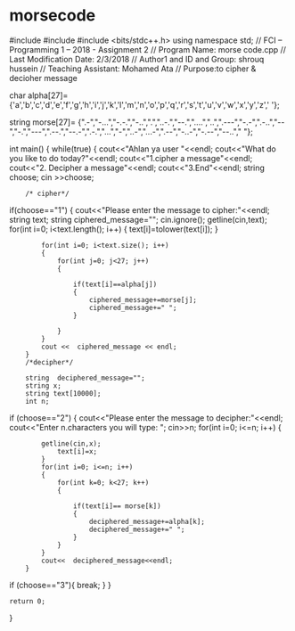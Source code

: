 # morsecode
#include <iostream>
#include <string>
#include <bits/stdc++.h>
using namespace std;
// FCI – Programming 1 – 2018 - Assignment 2
// Program Name: morse code.cpp
// Last Modification Date: 2/3/2018
// Author1 and ID and Group: shrouq hussein
// Teaching Assistant: Mohamed Ata
// Purpose:to cipher & decioher message

char  alpha[27]= {'a','b','c','d','e','f','g','h','i','j','k','l','m','n','o','p','q','r','s','t','u','v','w','x','y','z','   '};

string  morse[27]= {".-","-...","-.-.","-..",".","..-.","--.","....","..",".---","-.-",".-..","--","-.","---",".--.","--.-",".-.","...","-","..-","...-",".--","-..-","-.--","--..","   "};

int main()
{
    while(true)
    {
        cout<<"Ahlan ya user   "<<endl;
        cout<<"What  do you like to do today?"<<endl;
        cout<<"1.cipher a message"<<endl;
        cout<<"2. Decipher a message"<<endl;
        cout<<"3.End"<<endl;
        string choose;
        cin >>choose;

        /* cipher*/
if(choose=="1")
        { cout<<"Please enter the message to cipher:"<<endl;
            string text;
            string  ciphered_message="";
            cin.ignore();
            getline(cin,text);
            for(int i=0; i<text.length(); i++)
            {
                text[i]=tolower(text[i]);
            }

            for(int i=0; i<text.size(); i++)
            {
                for(int j=0; j<27; j++)
                {

                    if(text[i]==alpha[j])
                    {
                        ciphered_message+=morse[j];
                        ciphered_message+=" ";
                    }

                }
            }
            cout <<  ciphered_message << endl;
        }
        /*decipher*/

        string  deciphered_message="";
        string x;
        string text[10000];
        int n;

if (choose=="2")
        {  cout<<"Please enter the message to decipher:"<<endl;
            cout<<"Enter n.characters you will type: ";
        cin>>n;
            for(int i=0; i<=n; i++)
            {

            getline(cin,x);
                text[i]=x;
            }
            for(int i=0; i<=n; i++)
            {
                for(int k=0; k<27; k++)
                {

                    if(text[i]== morse[k])
                    {
                        deciphered_message+=alpha[k];
                        deciphered_message+=" ";
                    }
                }
            }
            cout<<  deciphered_message<<endl;
        }
if (choose=="3"){
            break;
        }
    }

    return 0;

}
